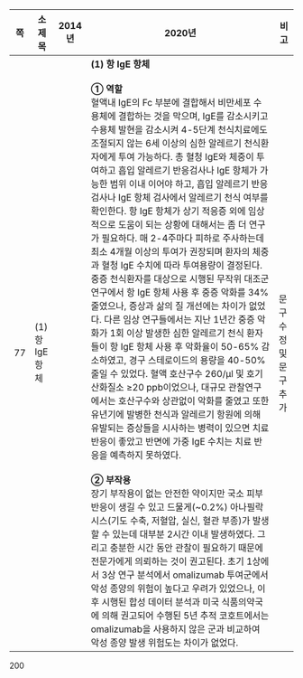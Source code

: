 | 쪽 | 소제목 | 2014년 | 2020년 | 비고 |
|---|---|---|---|---|
| 77 | (1) 항 IgE 항체 | | **(1) 항 IgE 항체**<br><br>**① 역할**<br>혈액내 IgE의 Fc 부분에 결합해서 비만세포 수용체에 결합하는 것을 막으며, IgE를 감소시키고 수용체 발현을 감소시켜 4-5단계 천식치료에도 조절되지 않는 6세 이상의 심한 알레르기 천식환자에게 투여 가능하다. 총 혈청 IgE와 체중이 투여하고 흡입 알레르기 반응검사나 IgE 항체가 가능한 범위 이내 이어야 하고, 흡입 알레르기 반응검사나 IgE 항체 검사에서 알레르기 천식 여부를 확인한다. 항 IgE 항체가 상기 적응증 외에 임상적으로 도움이 되는 상황에 대해서는 좀 더 연구가 필요하다. 매 2-4주마다 피하로 주사하는데 최소 4개월 이상의 투여가 권장되며 환자의 체중과 혈청 IgE 수치에 따라 투여용량이 결정된다. 중증 천식환자를 대상으로 시행된 무작위 대조군 연구에서 항 IgE 항체 사용 후 중증 악화를 34% 줄였으나, 증상과 삶의 질 개선에는 차이가 없었다. 다른 임상 연구들에서는 지난 1년간 중증 악화가 1회 이상 발생한 심한 알레르기 천식 환자들이 항 IgE 항체 사용 후 악화율이 50-65% 감소하였고, 경구 스테로이드의 용량을 40-50% 줄일 수 있었다. 혈액 호산구수 260/μl 및 호기산화질소 ≥20 ppb이었으나, 대규모 관찰연구에서는 호산구수와 상관없이 악화를 줄였고 또한 유년기에 발병한 천식과 알레르기 항원에 의해 유발되는 증상들을 시사하는 병력이 있으면 치료 반응이 좋았고 반면에 가중 IgE 수치는 치료 반응을 예측하지 못하였다.<br><br>**② 부작용**<br>장기 부작용이 없는 안전한 약이지만 국소 피부 반응이 생길 수 있고 드물게(~0.2%) 아나필락시스(기도 수축, 저혈압, 실신, 혈관 부종)가 발생할 수 있는데 대부분 2시간 이내 발생하였다. 그리고 충분한 시간 동안 관찰이 필요하기 때문에 전문가에게 의뢰하는 것이 권고된다. 초기 1상에서 3상 연구 분석에서 omalizumab 투여군에서 악성 종양의 위험이 높다고 우려가 있었으나, 이후 시행된 합성 데이터 분석과 미국 식품의약국에 의해 권고되어 수행된 5년 추적 코호트에서는 omalizumab을 사용하지 않은 군과 비교하여 악성 종양 발생 위험도는 차이가 없었다. | 문구수정 및 문구추가 |

<PAGE>200